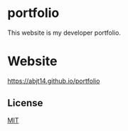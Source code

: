 # portfolio

This website is my developer portfolio.

# Website

https://abjt14.github.io/portfolio


## License
[MIT](https://choosealicense.com/licenses/mit/)
